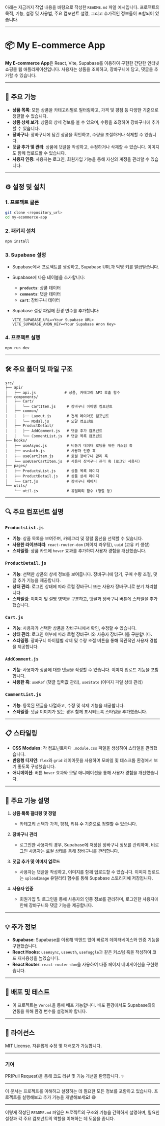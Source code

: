 아래는 지금까지 작업 내용을 바탕으로 작성한 `README.md` 파일 예시입니다. 프로젝트의 목적, 기능, 설정 및 사용법, 주요 컴포넌트 설명, 그리고 추가적인 정보들이 포함되어 있습니다.

---

# 📦 My E-commerce App

**My E-commerce App**은 React, Vite, Supabase를 이용하여 구현한 간단한 인터넷 쇼핑몰 웹 애플리케이션입니다. 사용자는 상품을 조회하고, 장바구니에 담고, 댓글을 추가할 수 있습니다.

---

## 📌 주요 기능

- **상품 목록**: 모든 상품을 카테고리별로 필터링하고, 가격 및 평점 등 다양한 기준으로 정렬할 수 있습니다.
- **상품 상세 보기**: 상품의 상세 정보를 볼 수 있으며, 수량을 조정하여 장바구니에 추가할 수 있습니다.
- **장바구니**: 장바구니에 담긴 상품을 확인하고, 수량을 조절하거나 삭제할 수 있습니다.
- **댓글 추가 및 관리**: 상품에 댓글을 작성하고, 수정하거나 삭제할 수 있습니다. 이미지도 함께 업로드할 수 있습니다.
- **사용자 인증**: 사용자는 로그인, 회원가입 기능을 통해 자신의 계정을 관리할 수 있습니다.

---

## ⚙️ 설정 및 설치

### 1. 프로젝트 클론

```bash
git clone <repository_url>
cd my-ecommerce-app
```

### 2. 패키지 설치

```bash
npm install
```

### 3. Supabase 설정

- Supabase에서 프로젝트를 생성하고, Supabase URL과 익명 키를 발급받습니다.
- Supabase에 다음 테이블을 추가합니다:

  - **`products`**: 상품 데이터
  - **`comments`**: 댓글 데이터
  - **`cart`**: 장바구니 데이터

- Supabase 설정 파일에 환경 변수를 추가합니다:

  ```env
  VITE_SUPABASE_URL=<Your Supabase URL>
  VITE_SUPABASE_ANON_KEY=<Your Supabase Anon Key>
  ```

### 4. 프로젝트 실행

```bash
npm run dev
```

---

## 🛠 주요 폴더 및 파일 구조

```plaintext
src/
├── api/
│   ├── api.js             # 상품, 카테고리 API 호출 함수
├── components/
│   ├── Cart/
│   │   └── CartItem.js     # 장바구니 아이템 컴포넌트
│   ├── common/
│   │   ├── Layout.js       # 전체 레이아웃 컴포넌트
│   │   └── Modal.js        # 모달 컴포넌트
│   ├── ProductDetail/
│   │   ├── AddComment.js   # 댓글 추가 컴포넌트
│   │   └── CommentList.js  # 댓글 목록 컴포넌트
├── hooks/
│   ├── useAsync.js         # 비동기 데이터 로딩을 위한 커스텀 훅
│   ├── useAuth.js          # 사용자 인증 훅
│   ├── useCartItem.js      # 로컬 장바구니 관리 훅
│   └── useUserCartItem.js  # 사용자 장바구니 관리 훅 (로그인 사용자)
├── pages/
│   ├── ProductsList.js     # 상품 목록 페이지
│   ├── ProductDetail.js    # 상품 상세 페이지
│   └── Cart.js             # 장바구니 페이지
└── utils/
    └── util.js             # 유틸리티 함수 (정렬 등)
```

---

## 🔍 주요 컴포넌트 설명

### `ProductsList.js`
- **기능**: 상품 목록을 보여주며, 카테고리 및 정렬 옵션을 선택할 수 있습니다.
- **사용한 라이브러리**: `react-router-dom` (페이지 라우팅), `uuid` (고유 키 생성)
- **스타일링**: 상품 카드에 `hover` 효과를 추가하여 사용자 경험을 개선했습니다.

### `ProductDetail.js`
- **기능**: 선택한 상품의 상세 정보를 보여줍니다. 장바구니에 담기, 구매 수량 조절, 댓글 추가 기능을 제공합니다.
- **상태 관리**: 로그인 상태에 따라 로컬 장바구니 또는 사용자 장바구니로 분기 처리합니다.
- **스타일링**: 이미지 및 설명 영역을 구분하고, 댓글과 장바구니 버튼에 스타일을 추가했습니다.

### `Cart.js`
- **기능**: 사용자가 선택한 상품을 장바구니에서 확인, 수정할 수 있습니다.
- **상태 관리**: 로그인 여부에 따라 로컬 장바구니와 사용자 장바구니를 구분합니다.
- **스타일링**: 장바구니 아이템별 삭제 및 수량 조절 버튼을 통해 직관적인 사용자 경험을 제공합니다.

### `AddComment.js`
- **기능**: 사용자가 상품에 대한 댓글을 작성할 수 있습니다. 이미지 업로드 기능을 포함합니다.
- **사용한 훅**: `useRef` (댓글 입력값 관리), `useState` (이미지 파일 상태 관리)

### `CommentList.js`
- **기능**: 등록된 댓글을 나열하고, 수정 및 삭제 기능을 제공합니다.
- **스타일링**: 댓글 이미지가 있는 경우 함께 표시되도록 스타일을 추가했습니다.

---

## 📋 스타일링

- **CSS Modules**: 각 컴포넌트마다 `.module.css` 파일을 생성하여 스타일을 관리했습니다.
- **반응형 디자인**: `flex`와 `grid` 레이아웃을 사용하여 모바일 및 데스크톱 환경에서 보기 좋도록 구성했습니다.
- **애니메이션**: 버튼 `hover` 효과와 모달 애니메이션을 통해 사용자 경험을 개선했습니다.

---

## 🛒 주요 기능 설명

1. **상품 목록 필터링 및 정렬**
   - 카테고리 선택과 가격, 평점, 리뷰 수 기준으로 정렬할 수 있습니다.

2. **장바구니 관리**
   - 로그인한 사용자의 경우, Supabase에 저장된 장바구니 정보를 관리하며, 비로그인 사용자는 로컬 상태를 통해 장바구니를 관리합니다.

3. **댓글 추가 및 이미지 업로드**
   - 사용자는 댓글을 작성하고, 이미지를 함께 업로드할 수 있습니다. 이미지 업로드는 `uploadImage` 유틸리티 함수를 통해 Supabase 스토리지에 저장됩니다.

4. **사용자 인증**
   - 회원가입 및 로그인을 통해 사용자의 인증 정보를 관리하며, 로그인한 사용자에 한해 장바구니와 댓글 기능을 제공합니다.

---

## 💡 추가 정보

- **Supabase**: Supabase를 이용해 백엔드 없이 빠르게 데이터베이스와 인증 기능을 구현했습니다.
- **React Hooks**: `useAsync`, `useAuth`, `useToggle`과 같은 커스텀 훅을 작성하여 코드 재사용성을 높였습니다.
- **React Router**: `react-router-dom`을 사용하여 다중 페이지 네비게이션을 구현했습니다.

---

## 🚀 배포 및 테스트

- 이 프로젝트는 `Vercel`을 통해 배포 가능합니다. 배포 환경에서도 Supabase와의 연동을 위해 환경 변수를 설정해야 합니다.
  
---

## 📄 라이선스

MIT License. 자유롭게 수정 및 재배포가 가능합니다.

---

### 기여

PR(Pull Request)을 통해 코드 리뷰 및 기능 개선을 환영합니다. ✨

--- 

이 문서는 프로젝트를 이해하고 설정하는 데 필요한 모든 정보를 포함하고 있습니다. 프로젝트를 실행해보고 추가 기능을 개발해보세요! 😄

--- 

이렇게 작성된 `README.md` 파일은 프로젝트의 구조와 기능을 간략하게 설명하며, 필요한 설정과 각 주요 컴포넌트의 역할을 이해하는 데 도움을 줍니다.
